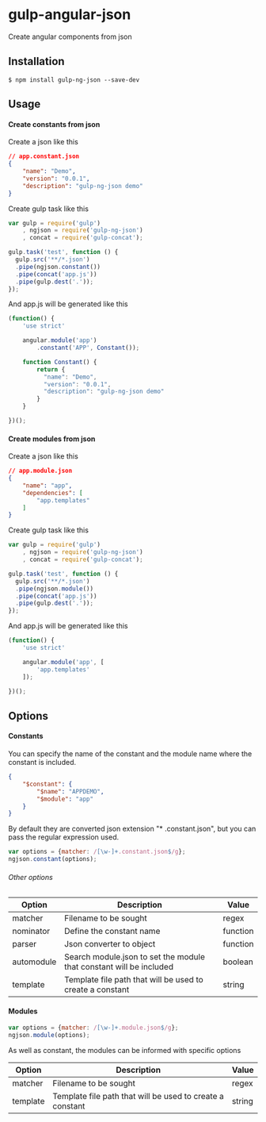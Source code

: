 # gulp-angular-json

Create angular components from json

## Installation

```
$ npm install gulp-ng-json --save-dev
```


## Usage

#### Create constants from json

Create a json like this
```json
// app.constant.json
{
	"name": "Demo",
    "version": "0.0.1",
    "description": "gulp-ng-json demo"
}
```

Create gulp task like this

```javascript
var gulp = require('gulp')
	, ngjson = require('gulp-ng-json')
	, concat = require('gulp-concat');

gulp.task('test', function () {
  gulp.src('**/*.json')
  .pipe(ngjson.constant())
  .pipe(concat('app.js'))
  .pipe(gulp.dest('.'));
});
```

And app.js will be generated like this
```javascript
(function() {
    'use strict'

    angular.module('app')
        .constant('APP', Constant());

    function Constant() {
        return {
          "name": "Demo",
          "version": "0.0.1",
          "description": "gulp-ng-json demo"
		}
    }

})();
```

#### Create modules from json

Create a json like this
```json
// app.module.json
{
    "name": "app",
    "dependencies": [
        "app.templates"
    ]
}
```

Create gulp task like this

```javascript
var gulp = require('gulp')
	, ngjson = require('gulp-ng-json')
	, concat = require('gulp-concat');

gulp.task('test', function () {
  gulp.src('**/*.json')
  .pipe(ngjson.module())
  .pipe(concat('app.js'))
  .pipe(gulp.dest('.'));
});
```

And app.js will be generated like this
```javascript
(function() {
    'use strict'

    angular.module('app', [
        'app.templates'
    ]);

})();
```


## Options

#### Constants

You can specify the name of the constant and the module name where the constant is included.

```json
{
    "$constant": {
        "$name": "APPDEMO",
        "$module": "app"
    }
}
```

By default they are converted json extension "* .constant.json", but you can pass the regular expression used.

```javascript
var options = {matcher: /[\w-]+.constant.json$/g};
ngjson.constant(options);
```

###### Other options

| Option        | Description | Value
| ------------- |-------------| -----
| matcher       | Filename to be sought | regex
| nominator     | Define the constant name | function
| parser        | Json converter to object | function
| automodule    | Search module.json to set the module that constant will be included | boolean
| template      | Template file path that will be used to create a constant | string

#### Modules

```javascript
var options = {matcher: /[\w-]+.module.json$/g};
ngjson.module(options);
```

As well as constant, the modules can be informed with specific options

| Option        | Description | Value
| ------------- |-------------| -----
| matcher       | Filename to be sought | regex
| template     | Template file path that will be used to create a constant  | string
